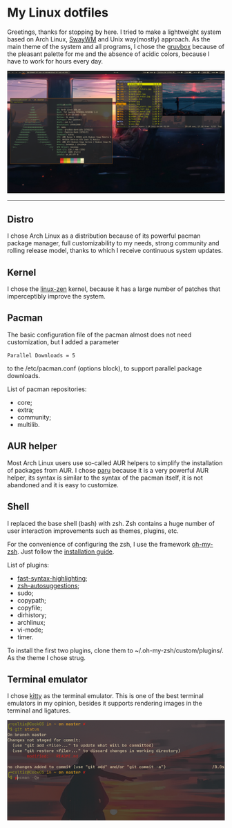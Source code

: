 # My Linux dotfiles
Greetings, thanks for stopping by here. I tried to make a lightweight system based on Arch Linux,
[SwayWM](https://github.com/swaywm/sway) and Unix way(mostly) approach. As the main theme of the system and all
programs, I chose the [gruvbox](https://github.com/morhetz/gruvbox) because of the pleasant palette for me and the
absence of acidic colors, because I have to work for hours every day.

![Entire screen](.doc-screens/entire-screen.png)
***
## Distro
I chose Arch Linux as a distribution because of its powerful pacman package manager, full customizability to my needs,
strong community and rolling release model, thanks to which I receive continuous system updates.
## Kernel
I chose the [linux-zen](https://github.com/zen-kernel/zen-kernel) kernel, because it has a large number of patches that
imperceptibly improve the system.
## Pacman
The basic configuration file of the pacman almost does not need customization, but I added a parameter

    Parallel Downloads = 5

to the /etc/pacman.conf (options block), to support parallel package downloads.

List of pacman repositories:
- core;
- extra;
- community;
- multilib.
## AUR helper
Most Arch Linux users use so-called AUR helpers to simplify the installation of packages from AUR. I chose
[paru](https://github.com/Morganamilo/paru) because it is a very powerful AUR helper, its syntax is similar to the
syntax of the pacman itself, it is not abandoned and it is easy to customize.
## Shell
I replaced the base shell (bash) with zsh. Zsh contains a huge number of user interaction improvements such as themes,
plugins, etc.

For the convenience of configuring the zsh, I use the framework [oh-my-zsh](https://github.com/ohmyzsh/ohmyzsh). Just
follow the [installation guide](https://github.com/ohmyzsh/ohmyzsh/blob/master/README.md).

List of plugins:
- [fast-syntax-highlighting](https://github.com/zdharma-continuum/fast-syntax-highlighting);
- [zsh-autosuggestions](https://github.com/zsh-users/zsh-autosuggestions);
- sudo;
- copypath;
- copyfile;
- dirhistory;
- archlinux;
- vi-mode;
- timer.

To install the first two plugins, clone them to ~/.oh-my-zsh/custom/plugins/. As the theme I chose strug.

## Terminal emulator
I chose [kitty](https://github.com/kovidgoyal/kitty) as the terminal emulator. This is one of the best terminal
emulators in my opinion, besides it supports rendering images in the terminal and ligatures.
 
![kitty + oh-my-zsh](.doc-screens/kitty-zsh.png)
